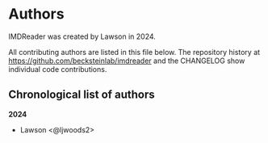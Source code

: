 # Authors

IMDReader was created by Lawson in 2024.


All contributing authors are listed in this file below.
The repository history at https://github.com/becksteinlab/imdreader
and the CHANGELOG show individual code contributions.

## Chronological list of authors

<!--
The rules for this file:
  * Authors are sorted chronologically, earliest to latest
  * Please format it each entry as "Preferred name <GitHub username>"
  * Your preferred name is whatever you wish to go by --
    it does *not* have to be your legal name!
  * Please start a new section for each new year
  * Don't ever delete anything
-->

**2024**
- Lawson <@ljwoods2>